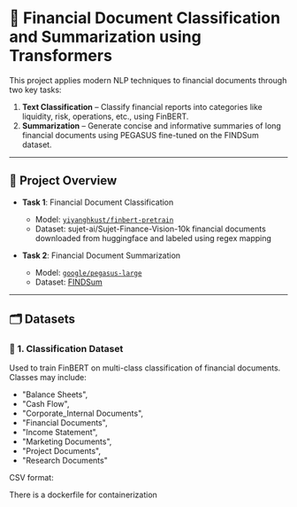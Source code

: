 # 💼 Financial Document Classification and Summarization using Transformers

This project applies modern NLP techniques to financial documents through two key tasks:

1. **Text Classification** – Classify financial reports into categories like liquidity, risk, operations, etc., using FinBERT.
2. **Summarization** – Generate concise and informative summaries of long financial documents using PEGASUS fine-tuned on the FINDSum dataset.

---

## 🚀 Project Overview

- **Task 1**: Financial Document Classification  
  - Model: [`yiyanghkust/finbert-pretrain`](https://huggingface.co/yiyanghkust/finbert-pretrain)  
  - Dataset: sujet-ai/Sujet-Finance-Vision-10k  financial documents downloaded from huggingface and labeled using regex mapping

- **Task 2**: Financial Document Summarization  
  - Model: [`google/pegasus-large`](https://huggingface.co/google/pegasus-large)  
  - Dataset: [FINDSum](https://huggingface.co/datasets/findsum)

---

## 🗂️ Datasets

### 🧾 1. Classification Dataset

Used to train FinBERT on multi-class classification of financial documents. Classes may include:
- "Balance Sheets",
- "Cash Flow",
- "Corporate_Internal Documents",
- "Financial Documents",
- "Income Statement",
- "Marketing Documents",
- "Project Documents",
- "Research Documents"
        

CSV format:

There is a dockerfile for containerization
